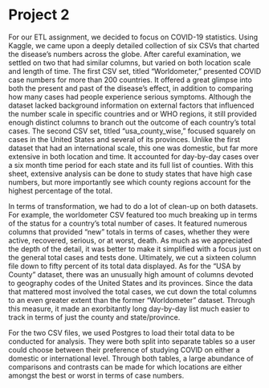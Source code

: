 # Project 2

For our ETL assignment, we decided to focus on COVID-19 statistics. Using Kaggle, we came upon a deeply detailed collection of six CSVs that charted the disease’s numbers across the globe. After careful examination, we settled on two that had similar columns, but varied on both location scale and length of time. The first CSV set, titled “Worldometer,” presented COVID case numbers for more than 200 countries. It offered a great glimpse into both the present and past of the disease’s effect, in addition to comparing how many cases had people experience serious symptoms. Although the dataset lacked background information on external factors that influenced the number scale in specific countries and or WHO regions, it still provided enough distinct columns to branch out the outcome of each country’s total cases. The second CSV set, titled “usa_county_wise,” focused squarely on cases in the United States and several of its provinces. Unlike the first dataset that had an international scale, this one was domestic, but far more extensive in both location and time. It accounted for day-by-day cases over a six month time period for each state and its full list of counties. With this sheet, extensive analysis can be done to study states that have high case numbers, but more importantly see which county regions account for the highest percentage of the total.

In terms of transformation, we had to do a lot of clean-up on both datasets. For example, the worldometer CSV featured too much breaking up in terms of the status for a country’s total number of cases. It featured numerous columns that provided “new” totals in terms of cases, whether they were active, recovered, serious, or at worst, death. As much as we appreciated the depth of the detail, it was better to make it simplified with a focus just on the general total cases and tests done. Ultimately, we cut a sixteen column file down to fifty percent of its total data displayed. As for the “USA by County” dataset, there was an unusually high amount of columns devoted to geography codes of the United States and its provinces. Since the data that mattered most involved the total cases, we cut down the total columns to an even greater extent than the former “Worldometer” dataset. Through this measure, it made an exorbitantly long day-by-day list much easier to track in terms of just the county and state/province.

For the two CSV files, we used Postgres to load their total data to be conducted for analysis. They were both split into separate tables so a user could choose between their preference of studying COVID on either a domestic or international level. Through both tables, a large abundance of comparisons and contrasts can be made for which locations are either amongst the best or worst in terms of case numbers.
